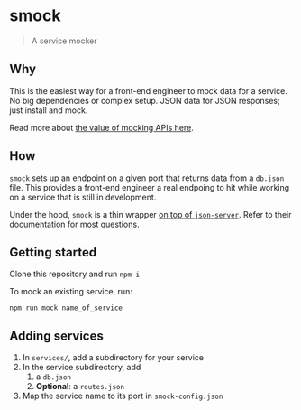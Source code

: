 # smock

> A service mocker

## Why

This is the easiest way for a front-end engineer to mock data for a service. No big dependencies or complex setup. JSON data for JSON responses; just install and mock.

Read more about [the value of mocking APIs here](https://www.freecodecamp.org/news/rapid-development-via-mock-apis-e559087be066/).

## How

`smock` sets up an endpoint on a given port that returns data from a `db.json` file. This provides a front-end engineer a real endpoing to hit while working on a service that is still in development.

Under the hood, `smock` is a thin wrapper [on top of `json-server`](https://github.com/typicode/json-server). Refer to their documentation for most questions.

## Getting started

Clone this repository and run `npm i`

To mock an existing service, run:

```
npm run mock name_of_service
```

## Adding services

1. In `services/`, add a subdirectory for your service
1. In the service subdirectory, add
    1. a `db.json`
    2. **Optional**: a `routes.json`
1. Map the service name to its port in `smock-config.json`
